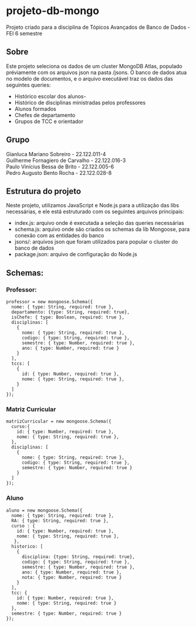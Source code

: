# projeto-db-mongo
Projeto criado para a disciplina de Tópicos Avançados de Banco de Dados - FEI 6 semestre

## Sobre
Este projeto seleciona os dados de um cluster MongoDB Atlas, populado préviamente com os arquivos json na pasta /jsons. O banco de dados atua no modelo de documentos, e o arquivo executável traz os dados das seguintes queries:
- Histórico escolar dos alunos-
- Histórico de disciplinas ministradas pelos professores
- Alunos formados
- Chefes de departamento
- Grupos de TCC e orientador

## Grupo
Gianluca Mariano Sobreiro - 22.122.011-4 <br>
Guilherme Fornagiero de Carvalho - 22.122.016-3 <br>
Paulo Vinícius Bessa de Brito - 22.122.005-6 <br>
Pedro Augusto Bento Rocha - 22.122.028-8

## Estrutura do projeto
Neste projeto, utilizamos JavaScript e Node.js para a utilização das libs necessárias, e ele está estruturado com os seguintes arquivos principais:
- index.js: arquivo onde é executada a seleção das queries necessárias
- schema.js: arquivo onde são criados os schemas da lib Mongoose, para conexão com as entidades do banco
- jsons/: arquivos json que foram utilizados para popular o cluster do banco de dados
- package.json: arquivo de configuração do Node.js

## Schemas:
### Professor:
```
professor = new mongoose.Schema({
  nome: { type: String, required: true },
  departamento: {type: String, required: true},
  isChefe: { type: Boolean, required: true },
  disciplinas: [
    {
      nome: { type: String, required: true },
      codigo: { type: String, required: true },
      semestre: { type: Number, required: true },
      ano: { type: Number, required: true }
    }
  ],
  tccs: [
    {
      id: { type: Number, required: true },
      nome: { type: String, required: true },
    }
  ]
});
```

### Matriz Curricular
```
matrizCurricular = new mongoose.Schema({
  curso:{
    id: { type: Number, required: true },
    nome: { type: String, required: true },
  },
  disciplinas: [
    {
      nome: { type: String, required: true },
      codigo: { type: String, required: true },
      semestre: { type: Number, required: true }
    }
  ]
});
```

### Aluno
```
aluno = new mongoose.Schema({
  nome: { type: String, required: true },
  RA: { type: String, required: true },
  curso : { 
    id: { type: Number, required: true },
    nome: { type: String, required: true },
   },
  historico: [
    {
      disciplina: {type: String, required: true},
      codigo: { type: String, required: true },
      semestre: { type: Number, required: true },
      ano: { type: Number, required: true },
      nota: { type: Number, required: true }
    }
  ],
  tcc: {
    id: { type: Number, required: true },
    nome: { type: String, required: true } 
  },
  semestre: { type: Number, required: true }
});
```
